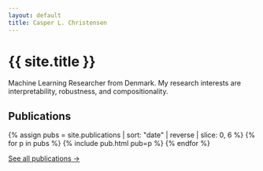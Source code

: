 ```yaml
---
layout: default
title: Casper L. Christensen
---
```


# {{ site.title }}
Machine Learning Researcher from Denmark. My research interests are interpretability, robustness, and compositionality.

## Publications
{% assign pubs = site.publications | sort: "date" | reverse | slice: 0, 6 %}
{% for p in pubs %}
  {% include pub.html pub=p %}
{% endfor %}

<p><a href="/publications">See all publications →</a></p>
